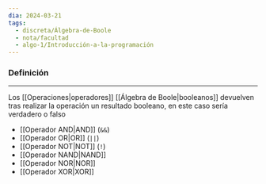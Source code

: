 ```yaml
---
dia: 2024-03-21
tags:
  - discreta/Álgebra-de-Boole
  - nota/facultad
  - algo-1/Introducción-a-la-programación
---
```

### Definición
---
Los [[Operaciones|operadores]] [[Álgebra de Boole|booleanos]] devuelven tras realizar la operación un resultado booleano, en este caso sería verdadero o falso

* [[Operador AND|AND]] (`&&`)
* [[Operador OR|OR]] (`||`)
* [[Operador NOT|NOT]] (`!`)
* [[Operador NAND|NAND]]
* [[Operador NOR|NOR]]
* [[Operador XOR|XOR]]